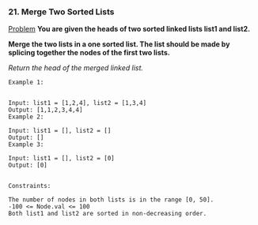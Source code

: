 ### 21. Merge Two Sorted Lists

[Problem](https://leetcode.com/problems/merge-two-sorted-lists/)
**You are given the heads of two sorted linked lists list1 and list2.**

**Merge the two lists in a one sorted list. The list should be made by splicing together the nodes of the first two lists.**

*Return the head of the merged linked list.*

 
```
Example 1:


Input: list1 = [1,2,4], list2 = [1,3,4]
Output: [1,1,2,3,4,4]
Example 2:

Input: list1 = [], list2 = []
Output: []
Example 3:

Input: list1 = [], list2 = [0]
Output: [0]
 

Constraints:

The number of nodes in both lists is in the range [0, 50].
-100 <= Node.val <= 100
Both list1 and list2 are sorted in non-decreasing order.
```